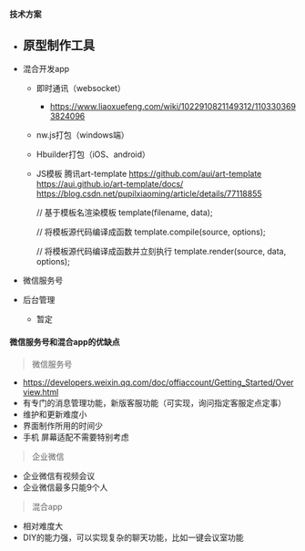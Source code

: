 #### 技术方案

- 原型制作工具
  - 

- 混合开发app

  - 即时通讯（websocket）
    - <https://www.liaoxuefeng.com/wiki/1022910821149312/1103303693824096>
  - nw.js打包（windows端）
  
  - Hbuilder打包（iOS、android）
  
  - JS模板 腾讯art-template https://github.com/aui/art-template
    https://aui.github.io/art-template/docs/
    https://blog.csdn.net/pupilxiaoming/article/details/77118855
    
    // 基于模板名渲染模板
    template(filename, data);
    
    // 将模板源代码编译成函数
    template.compile(source, options);
    
    // 将模板源代码编译成函数并立刻执行
    template.render(source, data, options);

- 微信服务号

- 后台管理

  - 暂定
  
  
#### 微信服务号和混合app的优缺点
> 微信服务号
- https://developers.weixin.qq.com/doc/offiaccount/Getting_Started/Overview.html
- 有专门的消息管理功能，新版客服功能（可实现，询问指定客服定点定事）
- 维护和更新难度小
- 界面制作所用的时间少
- 手机
屏幕适配不需要特别考虑

> 企业微信
- 企业微信有视频会议
- 企业微信最多只能9个人

> 混合app
- 相对难度大
- DIY的能力强，可以实现复杂的聊天功能，比如一键会议室功能